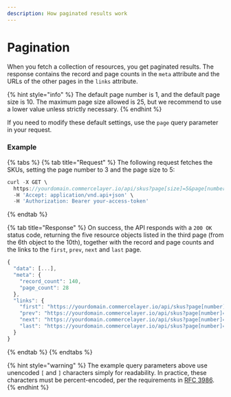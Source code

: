 ```yaml
---
description: How paginated results work
---
```


# Pagination

When you fetch a collection of resources, you get paginated results. The response contains the record and page counts in the `meta` attribute and the URLs of the other pages in the `links` attribute.

{% hint style="info" %}
The default page number is 1, and the default page size is 10. The maximum page size allowed is 25, but we recommend to use a lower value unless strictly necessary.
{% endhint %}

If you need to modify these default settings, use the `page` query parameter in your request.

### Example

{% tabs %}
{% tab title="Request" %}
The following request fetches the SKUs, setting the page number to 3 and the page size to 5:

```javascript
curl -X GET \
  https://yourdomain.commercelayer.io/api/skus?page[size]=5&page[number]=3 \
  -H 'Accept: application/vnd.api+json' \
  -H 'Authorization: Bearer your-access-token'
```
{% endtab %}

{% tab title="Response" %}
On success, the API responds with a `200 OK` status code, returning the five resource objects listed in the third page \(from the 6th object to the 10th\), together with the record and page counts and the links to the `first`, `prev`, `next` and `last` page.

```javascript
{
  "data": [...],
  "meta": {
    "record_count": 140,
    "page_count": 28
  },
  "links": {
    "first": "https://yourdomain.commercelayer.io/api/skus?page[number]=1&page[size]=5",
    "prev": "https://yourdomain.commercelayer.io/api/skus?page[number]=2&page[size]=5",
    "next": "https://yourdomain.commercelayer.io/api/skus?page[number]=4&page[size]=5",
    "last": "https://yourdomain.commercelayer.io/api/skus?page[number]=28&page[size]=5"
  }
}
```
{% endtab %}
{% endtabs %}

{% hint style="warning" %}
The example query parameters above use unencoded `[` and `]` characters simply for readability. In practice, these characters must be percent-encoded, per the requirements in [RFC 3986](http://tools.ietf.org/html/rfc3986#section-3.4).
{% endhint %}

